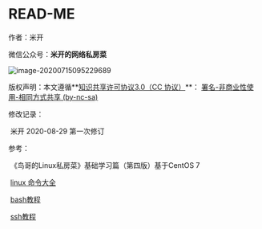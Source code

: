 # READ-ME

作者：米开

微信公众号：**米开的网络私房菜** 

<img src="https://gitee.com/Jackpotsss/pic_go/raw/master/img/QRcode.png" alt="image-20200715095229689"  />

版权声明：本文遵循**[知识共享许可协议3.0（CC 协议）](https://creativecommons.net.cn/licenses/meet-the-licenses/)**： [署名-非商业性使用-相同方式共享 (by-nc-sa)](https://creativecommons.org/licenses/by-nc-sa/3.0/cn/) 

修改记录：

​	米开	2020-08-29	第一次修订



参考：

​	《鸟哥的Linux私房菜》基础学习篇（第四版）基于CentOS 7 

​	[linux 命令大全](https://man.linuxde.net/) 

​	[bash教程](https://wangdoc.com/bash/) 

​	[ssh教程](https://wangdoc.com/ssh/) 
